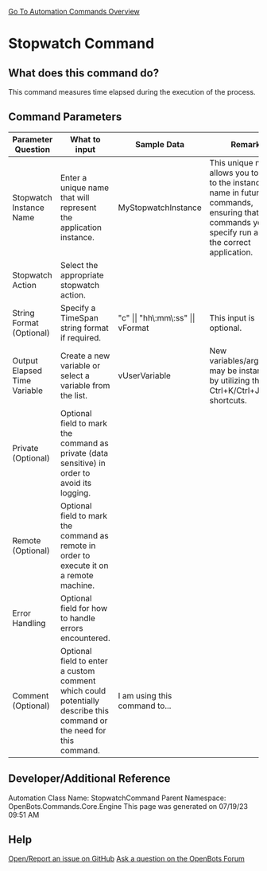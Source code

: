 <!--TITLE: Stopwatch Command -->
<!-- SUBTITLE: a command in the Core Commands\Engine group. -->
[Go To Automation Commands Overview](/automation-commands)


# Stopwatch Command


## What does this command do?
This command measures time elapsed during the execution of the process.


## Command Parameters
| Parameter Question   	| What to input  	|  Sample Data 	| Remarks  	|
| ---                    | ---               | ---           | ---       |
|Stopwatch Instance Name|Enter a unique name that will represent the application instance.|MyStopwatchInstance|This unique name allows you to refer to the instance by name in future commands, ensuring that the commands you specify run against the correct application.|
|Stopwatch Action|Select the appropriate stopwatch action.|||
|String Format (Optional)|Specify a TimeSpan string format if required.|"c" \|\| "hh\\:mm\\:ss" \|\| vFormat|This input is optional.|
|Output Elapsed Time Variable|Create a new variable or select a variable from the list.|vUserVariable|New variables/arguments may be instantiated by utilizing the Ctrl+K/Ctrl+J shortcuts.|
|Private (Optional)|Optional field to mark the command as private (data sensitive) in order to avoid its logging.|||
|Remote (Optional)|Optional field to mark the command as remote in order to execute it on a remote machine.|||
|Error Handling|Optional field for how to handle errors encountered.|||
|Comment (Optional)|Optional field to enter a custom comment which could potentially describe this command or the need for this command.|I am using this command to...||


## Developer/Additional Reference
Automation Class Name: StopwatchCommand
Parent Namespace: OpenBots.Commands.Core.Engine
This page was generated on 07/19/23 09:51 AM


## Help
[Open/Report an issue on GitHub](https://github.com/OpenBotsAI/OpenBots.Studio/issues/new)
[Ask a question on the OpenBots Forum](https://openbots.ai/forums/)
